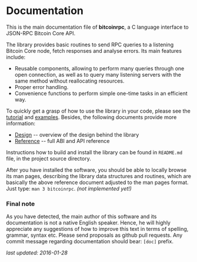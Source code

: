 # Documentation

This is the main documentation file of **bitcoinrpc**, a C language interface
to JSON-RPC Bitcoin Core API.

The library provides basic routines to send RPC queries to a listening
Bitcoin Core node, fetch responses and analyse errors.
Its main features include:

* Reusable components, allowing to perform many queries through one open
  connection, as well as to query many listening servers with the same method
  without reallocating resources.
* Proper error handling.
* Convenience functions to perform simple one-time tasks in an efficient way.

To quickly get a grasp of how to use the library in your code, please see
the [tutorial](./tutorial.md) and [examples](./examples.md).  Besides, the
following documents provide more information:

* [Design](./design.md) -- overview of the design behind the library
* [Reference](./reference.md) -- full ABI and API reference

Instructions how to build and install the library can be found in
`README.md` file, in the project source directory.

After you have installed the software, you should be able to locally
browse its man pages, describing the library data structures and routines,
which are basically the above reference document adjusted to the man pages
format. Just type: `man 3 bitcoinrpc`. *(not implemented yet!)*


### Final note

As you have detected, the main author of this software and its documentation
is not a native English speaker.  Hence, he will highly appreciate any
suggestions of how to improve this text in terms of spelling, grammar, syntax
etc.  Please send proposals as github pull requests.  Any commit message
regarding documentation should bear: `[doc]` prefix.

*last updated: 2016-01-28*
